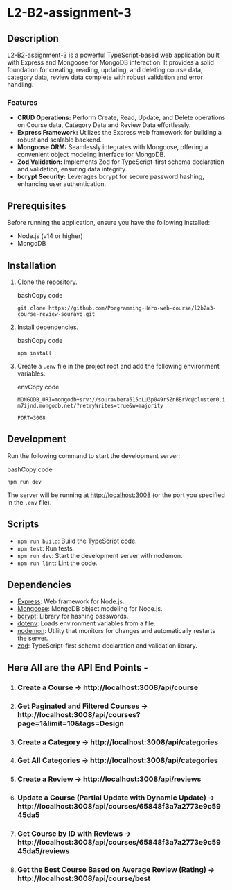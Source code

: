 # L2-B2-assignment-3

## Description

L2-B2-assignment-3 is a powerful TypeScript-based web application built with Express and Mongoose for MongoDB interaction. It provides a solid foundation for creating, reading, updating, and deleting course data, category data, review data complete with robust validation and error handling.

### Features

-   **CRUD Operations:** Perform Create, Read, Update, and Delete operations on Course data, Category Data and Review Data effortlessly.
-   **Express Framework:** Utilizes the Express web framework for building a robust and scalable backend.
-   **Mongoose ORM:** Seamlessly integrates with Mongoose, offering a convenient object modeling interface for MongoDB.
-   **Zod Validation:** Implements Zod for TypeScript-first schema declaration and validation, ensuring data integrity.
-   **bcrypt Security:** Leverages bcrypt for secure password hashing, enhancing user authentication.

## Prerequisites

Before running the application, ensure you have the following installed:

-   Node.js (v14 or higher)
-   MongoDB

## Installation

1.  Clone the repository.
    
    bashCopy code
    
    `git clone https://github.com/Porgramming-Hero-web-course/l2b2a3-course-review-souravq.git`
    
3.  Install dependencies.
    
    bashCopy code
    
    `npm install` 
    
4.  Create a `.env` file in the project root and add the following environment variables:
    
    envCopy code
    
    `MONGODB_URI=mongodb+srv://souravbera515:LU3p049rSZnBBrVc@cluster0.im7ijnd.mongodb.net/?retryWrites=true&w=majority`
    
    `PORT=3008` 
    

## Development

Run the following command to start the development server:

bashCopy code

`npm run dev` 

The server will be running at [http://localhost:3008](http://localhost:3008/) (or the port you specified in the `.env` file).

## Scripts

-   `npm run build`: Build the TypeScript code.
-   `npm test`: Run tests.
-   `npm run dev`: Start the development server with nodemon.
-   `npm run lint`: Lint the code.

## Dependencies

-   [Express](https://expressjs.com/): Web framework for Node.js.
-   [Mongoose](https://mongoosejs.com/): MongoDB object modeling for Node.js.
-   [bcrypt](https://www.npmjs.com/package/bcrypt): Library for hashing passwords.
-   [dotenv](https://www.npmjs.com/package/dotenv): Loads environment variables from a file.
-   [nodemon](https://nodemon.io/): Utility that monitors for changes and automatically restarts the server.
-   [zod](https://github.com/colinhacks/zod): TypeScript-first schema declaration and validation library.

## Here All are the API End Points - 

1) ### Create a Course -> http://localhost:3008/api/course
2) ### Get Paginated and Filtered Courses -> http://localhost:3008/api/courses?page=1&limit=10&tags=Design
3) ### Create a Category -> http://localhost:3008/api/categories
4) ### Get All Categories -> http://localhost:3008/api/categories
5) ### Create a Review -> http://localhost:3008/api/reviews
6) ### Update a Course (Partial Update with Dynamic Update) -> http://localhost:3008/api/courses/65848f3a7a2773e9c5945da5
7) ### Get Course by ID with Reviews -> http://localhost:3008/api/courses/65848f3a7a2773e9c5945da5/reviews
8) ### Get the Best Course Based on Average Review (Rating) -> http://localhost:3008/api/course/best

